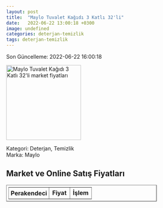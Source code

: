 ```yaml
---
layout: post
title:  "Maylo Tuvalet Kağıdı 3 Katlı 32'li"
date:   2022-06-22 13:00:18 +0300
image: undefined
categories: deterjan-temizlik
tags: deterjan-temizlik
---
```


Son Güncelleme: 2022-06-22 16:00:18

<img src="undefined" width="200" alt="Maylo Tuvalet Kağıdı 3 Katlı 32'li market fiyatları" />

Kategori: Deterjan, Temizlik
<br />
Marka: Maylo

<h2>Market ve Online Satış Fiyatları</h2>

<table border="1" style="padding: 5px;width:80%;">
  <tr>
    <td style="padding: 5px;"><strong>Perakendeci</strong></td>
    <td><strong>Fiyat</strong></td>
    <td><strong>İşlem</strong></td>
  </tr>
  
</table>
